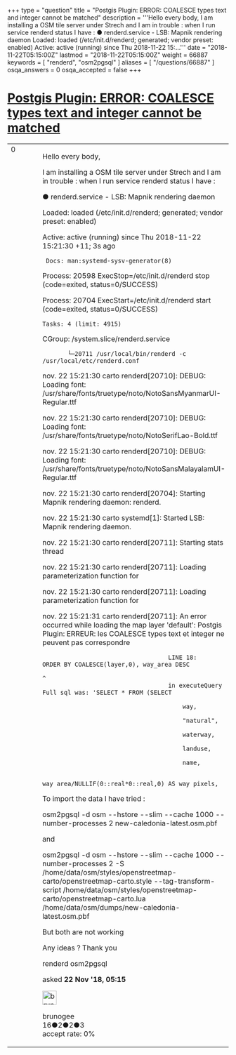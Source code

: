 +++
type = "question"
title = "Postgis Plugin: ERROR: COALESCE types text and integer cannot be matched"
description = '''Hello every body, I am installing a OSM tile server under Strech and I am in trouble : when I run service renderd status I have : ● renderd.service - LSB: Mapnik rendering daemon Loaded: loaded (/etc/init.d/renderd; generated; vendor preset: enabled) Active: active (running) since Thu 2018-11-22 15:...'''
date = "2018-11-22T05:15:00Z"
lastmod = "2018-11-22T05:15:00Z"
weight = 66887
keywords = [ "renderd", "osm2pgsql" ]
aliases = [ "/questions/66887" ]
osqa_answers = 0
osqa_accepted = false
+++

<div class="headNormal">

# [Postgis Plugin: ERROR: COALESCE types text and integer cannot be matched](/questions/66887/postgis-plugin-error-coalesce-types-text-and-integer-cannot-be-matched)

</div>

<div id="main-body">

<div id="askform">

<table id="question-table" style="width:100%;">
<colgroup>
<col style="width: 50%" />
<col style="width: 50%" />
</colgroup>
<tbody>
<tr>
<td style="width: 30px; vertical-align: top"><div class="vote-buttons">
<span id="post-66887-upvote" class="ajax-command post-vote up" rel="nofollow" title="I like this post (click again to cancel)"> </span>
<div id="post-66887-score" class="post-score" title="current number of votes">
0
</div>
<span id="post-66887-downvote" class="ajax-command post-vote down" rel="nofollow" title="I dont like this post (click again to cancel)"> </span> <span id="favorite-mark" class="ajax-command favorite-mark" rel="nofollow" title="mark/unmark this question as favorite (click again to cancel)"> </span>
<div id="favorite-count" class="favorite-count">
&#10;</div>
</div></td>
<td><div id="item-right">
<div class="question-body">
<p>Hello every body,</p>
<p>I am installing a OSM tile server under Strech and I am in trouble : when I run service renderd status I have :</p>
<p>● renderd.service - LSB: Mapnik rendering daemon</p>
<p>Loaded: loaded (/etc/init.d/renderd; generated; vendor preset: enabled)</p>
<p>Active: active (running) since Thu 2018-11-22 15:21:30 +11; 3s ago</p>
<pre><code> Docs: man:systemd-sysv-generator(8)</code></pre>
<p>Process: 20598 ExecStop=/etc/init.d/renderd stop (code=exited, status=0/SUCCESS)</p>
<p>Process: 20704 ExecStart=/etc/init.d/renderd start (code=exited, status=0/SUCCESS)</p>
<pre><code>Tasks: 4 (limit: 4915)</code></pre>
<p>CGroup: /system.slice/renderd.service</p>
<pre><code>       └─20711 /usr/local/bin/renderd -c /usr/local/etc/renderd.conf</code></pre>
<p>nov. 22 15:21:30 carto renderd[20710]: DEBUG: Loading font: /usr/share/fonts/truetype/noto/NotoSansMyanmarUI-Regular.ttf</p>
<p>nov. 22 15:21:30 carto renderd[20710]: DEBUG: Loading font: /usr/share/fonts/truetype/noto/NotoSerifLao-Bold.ttf</p>
<p>nov. 22 15:21:30 carto renderd[20710]: DEBUG: Loading font: /usr/share/fonts/truetype/noto/NotoSansMalayalamUI-Regular.ttf</p>
<p>nov. 22 15:21:30 carto renderd[20704]: Starting Mapnik rendering daemon: renderd.</p>
<p>nov. 22 15:21:30 carto systemd[1]: Started LSB: Mapnik rendering daemon.</p>
<p>nov. 22 15:21:30 carto renderd[20711]: Starting stats thread</p>
<p>nov. 22 15:21:30 carto renderd[20711]: Loading parameterization function for</p>
<p>nov. 22 15:21:30 carto renderd[20711]: Loading parameterization function for</p>
<p>nov. 22 15:21:31 carto renderd[20711]: An error occurred while loading the map layer 'default': Postgis Plugin: ERREUR: les COALESCE types text et integer ne peuvent pas correspondre</p>
<pre><code>                                   LINE 18:   ORDER BY COALESCE(layer,0), way_area DESC
                                                                      ^
                                   in executeQuery Full sql was: &#39;SELECT * FROM (SELECT
&#10;                                       way,
&#10;                                       &quot;natural&quot;,
&#10;                                       waterway,
&#10;                                       landuse,
&#10;                                       name,
&#10;                                       way_area/NULLIF(0::real*0::real,0) AS way_pixels,</code></pre>
<p>To import the data I have tried :</p>
<p>osm2pgsql -d osm --hstore --slim --cache 1000 --number-processes 2 new-caledonia-latest.osm.pbf</p>
<p>and</p>
<p>osm2pgsql -d osm --hstore --slim --cache 1000 --number-processes 2 -S /home/data/osm/styles/openstreetmap-carto/openstreetmap-carto.style --tag-transform-script /home/data/osm/styles/openstreetmap-carto/openstreetmap-carto.lua /home/data/osm/dumps/new-caledonia-latest.osm.pbf</p>
<p>But both are not working</p>
<p>Any ideas ? Thank you</p>
</div>
<div id="question-tags" class="tags-container tags">
<span class="post-tag tag-link-renderd" rel="tag" title="see questions tagged &#39;renderd&#39;">renderd</span> <span class="post-tag tag-link-osm2pgsql" rel="tag" title="see questions tagged &#39;osm2pgsql&#39;">osm2pgsql</span>
</div>
<div id="question-controls" class="post-controls">
&#10;</div>
<div class="post-update-info-container">
<div class="post-update-info post-update-info-user">
<p>asked <strong>22 Nov '18, 05:15</strong></p>
<img src="https://secure.gravatar.com/avatar/c678c5c86456016f2fffb941f31d8818?s=32&amp;d=identicon&amp;r=g" class="gravatar" width="32" height="32" alt="brunogee&#39;s gravatar image" />
<p><span>brunogee</span><br />
<span class="score" title="16 reputation points">16</span><span title="2 badges"><span class="badge1">●</span><span class="badgecount">2</span></span><span title="2 badges"><span class="silver">●</span><span class="badgecount">2</span></span><span title="3 badges"><span class="bronze">●</span><span class="badgecount">3</span></span><br />
<span class="accept_rate" title="Rate of the user&#39;s accepted answers">accept rate:</span> <span title="brunogee has no accepted answers">0%</span></p>
</div>
</div>
<div id="comments-container-66887" class="comments-container">
&#10;</div>
<div id="comment-tools-66887" class="comment-tools">
&#10;</div>
<div class="clear">
&#10;</div>
<div id="comment-66887-form-container" class="comment-form-container">
&#10;</div>
<div class="clear">
&#10;</div>
</div></td>
</tr>
</tbody>
</table>

</div>

</div>

